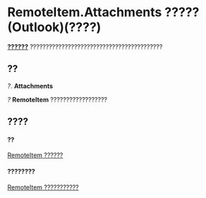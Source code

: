 
# RemoteItem.Attachments ????? (Outlook)(????)

 **[??????](4cc96a5f-a822-8ad5-6f61-e996bee8ba22.md)** ??????????????????????????????????????????


## ??

 _?_. **Attachments**

 _?_ **RemoteItem** ??????????????????


## ????


#### ??


[RemoteItem ??????](6302aaff-cdcf-4d86-60f1-4bed15540d9f.md)
#### ????????


[RemoteItem ???????????](http://msdn.microsoft.com/library/15c0872e-88cc-9b9b-c31e-c15d6971e6e0%28Office.15%29.aspx)